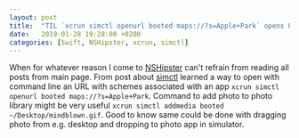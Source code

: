 ```yaml
---
layout: post
title:  "TIL `xcrun simctl openurl booted maps://?s=Apple+Park` opens URL with scheme associated with app, `xcrun simctl addmedia booted ~/Desktop/mindblown.gif` adds photo to photo library"
date:   2019-01-28 19:28:00 +0200
categories: [Swift, NSHipster, xcrun, simctl]
---
```

When for whatever reason I come to [NSHipster](https://nshipster.com) can't refrain from reading all posts from main page. From post about [simctl](https://nshipster.com/simctl) learned a way to open with command line an URL with schemes associated with an app `xcrun simctl openurl booted maps://?s=Apple+Park`. Command to add photo to photo library might be very useful `xcrun simctl addmedia booted ~/Desktop/mindblown.gif`. Good to know same could be done with dragging photo from e.g. desktop and dropping to photo app in simulator.
